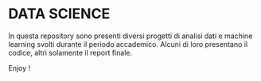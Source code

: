 # DATA SCIENCE
In questa repository sono presenti diversi progetti di analisi dati e machine learning svolti durante il periodo accademico.
Alcuni di loro presentano il codice, altri solamente il report finale.

Enjoy !
